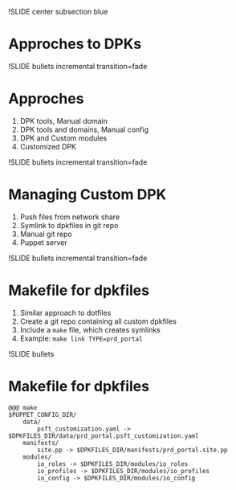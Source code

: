 !SLIDE center subsection blue

# Approches to DPKs

!SLIDE bullets incremental transition=fade

# Approches

1. DPK tools, Manual domain
1. DPK tools and domains, Manual config
1. DPK and Custom modules
1. Customized DPK

!SLIDE bullets incremental transition=fade

# Managing Custom DPK

1. Push files from network share
1. Symlink to dpkfiles in git repo
1. Manual git repo
1. Puppet server

!SLIDE bullets incremental transition=fade

# Makefile for dpkfiles

1. Similar approach to dotfiles
1. Create a git repo containing all custom dpkfiles
1. Include a `make` file, which creates symlinks
1. Example: `make link TYPE=prd_portal`

!SLIDE bullets

# Makefile for dpkfiles

    @@@ make
    $PUPPET_CONFIG_DIR/
        data/
            psft_customization.yaml -> $DPKFILES_DIR/data/prd_portal.psft_customization.yaml
        manifests/
            site.pp -> $DPKFILES_DIR/manifests/prd_portal.site.pp
        modules/
            io_roles -> $DPKFILES_DIR/modules/io_roles
            io_profiles -> $DPKFILES_DIR/modules/io_profiles
            io_config -> $DPKFILES_DIR/modules/io_config
